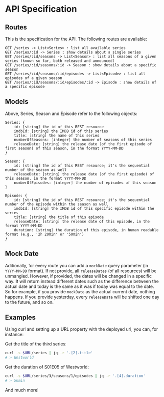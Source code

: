 # API Specification

## Routes

This is the specification for the API. The following routes are available:

```
GET /series -> List<Series> : list all available series
GET /series/:id -> Series : show details about a single series
GET /series/:id/seasons -> List<Season> : list all seasons of a given series (known so far, both released and announced)
GET /series/:id/seasons/:id -> Season : show details about a specific season
GET /series/:id/seasons/:id/episodes -> List<Episode> : list all episodes of a given season
GET /series/:id/seasons/:id/episodes/:id -> Episode : show details of a specific episode
```

## Models

Above, Series, Season and Episode refer to the following objects:

```
Series: {
    id: [string] the id of this REST resource
    imdbId: [string] the IMDB id of this series
    title: [string] the name of this series
    numberOfSeasons: [integer] the number of seasons of this series
    releaseDate: [string] the release date (of the first episode of first season) of this season, in the format YYYY-MM-DD
}

Season: {
    id: [string] the id of this REST resource; it's the sequential number of the season as well
    releaseDate: [string] the release date (of the first episode) of this season, in the format YYYY-MM-DD
    numberOfEpisodes: [integer] the number of episodes of this season
}

Episode: {
    id: [string] the id of this REST resource; it's the sequential number of the episode within the season as well
    imdbId: [string] the IMDB id of this specific episode within the series
    title: [string] the title of this episode
    releaseDate: [string] the release date of this episode, in the format YYYY-MM-DD
    duration: [string] the duration of this episode, in human readable format (e.g., '2h 20min' or '50min')
}
```

## Mock Date

Aditionally, for every route you can add a `mockDate` query parameter (in `YYYY-MM-DD` format). If not provide, all `releaseDates` (of all resources) will be unmangled. However, if provided, the dates will be changed in a specific way. It will return instead different dates such as the difference between the actual date and today is the same as it was if today was equal to the date. So for example, if you provide `mockDate` as the actual current date, nothing happens. If you provide yesterday, every `releaseDate` will be shifted one day to the future, and so on.

## Examples

Using curl and setting up a URL property with the deployed url, you can, for instance:

Get the title of the third series:

```bash
curl -s $URL/series | jq -r '.[2].title'
# > Westworld
```

Get the duration of S01E05 of Westworld:

```bash
curl -s $URL/series/3/seasons/1/episodes | jq -r '.[4].duration'
# > 56min
```

And much more!
